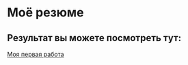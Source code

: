 # Моё резюме

## Результат вы можете посмотреть тут:

[Моя первая работа](https://santawest.github.io/KXE_studio/)
